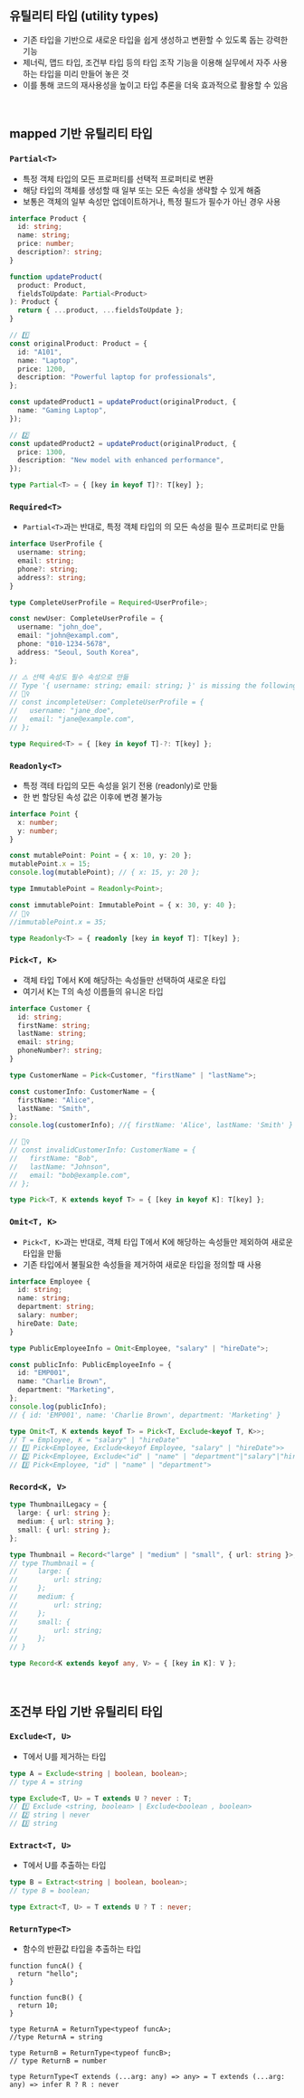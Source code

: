 ## 유틸리티 타입 (utility types)

- 기존 타입을 기반으로 새로운 타입을 쉽게 생성하고 변환할 수 있도록 돕는 강력한 기능
- 제너릭, 맵드 타입, 조건부 타입 등의 타입 조작 기능을 이용해 실무에서 자주 사용하는 타입을 미리 만들어 놓은 것
- 이를 통해 코드의 재사용성을 높이고 타입 추론을 더욱 효과적으로 활용할 수 있음

<br/>

## mapped 기반 유틸리티 타입

### `Partial<T>`

- 특정 객체 타입의 모든 프로퍼티를 선택적 프로퍼티로 변환
- 해당 타입의 객체를 생성할 때 일부 또는 모든 속성을 생략할 수 있게 해줌
- 보통은 객체의 일부 속성만 업데이트하거나, 특정 필드가 필수가 아닌 경우 사용

```ts
interface Product {
  id: string;
  name: string;
  price: number;
  description?: string;
}

function updateProduct(
  product: Product,
  fieldsToUpdate: Partial<Product>
): Product {
  return { ...product, ...fieldsToUpdate };
}

// 1️⃣
const originalProduct: Product = {
  id: "A101",
  name: "Laptop",
  price: 1200,
  description: "Powerful laptop for professionals",
};

const updatedProduct1 = updateProduct(originalProduct, {
  name: "Gaming Laptop",
});

// 2️⃣
const updatedProduct2 = updateProduct(originalProduct, {
  price: 1300,
  description: "New model with enhanced performance",
});
```

```ts
type Partial<T> = { [key in keyof T]?: T[key] };
```

### `Required<T>`

- `Partial<T>`과는 반대로, 특정 객체 타입의 의 모든 속성을 필수 프로퍼티로 만듦

```ts
interface UserProfile {
  username: string;
  email: string;
  phone?: string;
  address?: string;
}

type CompleteUserProfile = Required<UserProfile>;

const newUser: CompleteUserProfile = {
  username: "john_doe",
  email: "john@exampl.com",
  phone: "010-1234-5678",
  address: "Seoul, South Korea",
};

// ⚠️ 선택 속성도 필수 속성으로 만듦
// Type '{ username: string; email: string; }' is missing the following properties from type 'Required<UserProfile>': phone, address
// 🙅‍♀️
// const incompleteUser: CompleteUserProfile = {
//   username: "jane_doe",
//   email: "jane@example.com",
// };
```

```ts
type Required<T> = { [key in keyof T]-?: T[key] };
```

### `Readonly<T>`

- 특정 객테 타입의 모든 속성을 읽기 전용 (readonly)로 만듦
- 한 번 할당된 속성 값은 이후에 변경 불가능

```ts
interface Point {
  x: number;
  y: number;
}

const mutablePoint: Point = { x: 10, y: 20 };
mutablePoint.x = 15;
console.log(mutablePoint); // { x: 15, y: 20 };

type ImmutablePoint = Readonly<Point>;

const immutablePoint: ImmutablePoint = { x: 30, y: 40 };
// 🙅‍♀️
//immutablePoint.x = 35;
```

```ts
type Readonly<T> = { readonly [key in keyof T]: T[key] };
```

### `Pick<T, K>`

- 객체 타입 T에서 K에 해당하는 속성들만 선택하여 새로운 타입
- 여기서 K는 T의 속성 이름들의 유니온 타입

```ts
interface Customer {
  id: string;
  firstName: string;
  lastName: string;
  email: string;
  phoneNumber?: string;
}

type CustomerName = Pick<Customer, "firstName" | "lastName">;

const customerInfo: CustomerName = {
  firstName: "Alice",
  lastName: "Smith",
};
console.log(customerInfo); //{ firstName: 'Alice', lastName: 'Smith' }

// 🙅‍♀️
// const invalidCustomerInfo: CustomerName = {
//   firstName: "Bob",
//   lastName: "Johnson",
//   email: "bob@example.com",
// };
```

```ts
type Pick<T, K extends keyof T> = { [key in keyof K]: T[key] };
```

### `Omit<T, K>`

- `Pick<T, K>`과는 반대로, 객체 타입 T에서 K에 해당하는 속성들만 제외하여 새로운 타입을 만듦
- 기존 타입에서 불필요한 속성들을 제거하여 새로운 타입을 정의할 때 사용

```ts
interface Employee {
  id: string;
  name: string;
  department: string;
  salary: number;
  hireDate: Date;
}

type PublicEmployeeInfo = Omit<Employee, "salary" | "hireDate">;

const publicInfo: PublicEmployeeInfo = {
  id: "EMP001",
  name: "Charlie Brown",
  department: "Marketing",
};
console.log(publicInfo);
// { id: 'EMP001', name: 'Charlie Brown', department: 'Marketing' }
```

```ts
type Omit<T, K extends keyof T> = Pick<T, Exclude<keyof T, K>>;
// T = Employee, K = "salary" | "hireDate"
// 1️⃣ Pick<Employee, Exclude<keyof Employee, "salary" | "hireDate">>
// 2️⃣ Pick<Employee, Exclude<"id" | "name" | "department"|"salary"|"hireDate", "salary" | "hireDate">>
// 3️⃣ Pick<Employee, "id" | "name" | "department">
```

### `Record<K, V>`

```ts
type ThumbnailLegacy = {
  large: { url: string };
  medium: { url: string };
  small: { url: string };
};

type Thumbnail = Record<"large" | "medium" | "small", { url: string }>;
// type Thumbnail = {
//     large: {
//         url: string;
//     };
//     medium: {
//         url: string;
//     };
//     small: {
//         url: string;
//     };
// }
```

```ts
type Record<K extends keyof any, V> = { [key in K]: V };
```

<br/>

## 조건부 타입 기반 유틸리티 타입

### `Exclude<T, U>`

- T에서 U를 제거하는 타입

```ts
type A = Exclude<string | boolean, boolean>;
// type A = string
```

```ts
type Exclude<T, U> = T extends U ? never : T;
// 1️⃣ Exclude <string, boolean> | Exclude<boolean , boolean>
// 2️⃣ string | never
// 3️⃣ string
```

### `Extract<T, U>`

- T에서 U를 추출하는 타입

```ts
type B = Extract<string | boolean, boolean>;
// type B = boolean;
```

```ts
type Extract<T, U> = T extends U ? T : never;
```

### `ReturnType<T>`

- 함수의 반환값 타입을 추출하는 타입

```TS
function funcA() {
  return "hello";
}

function funcB() {
  return 10;
}

type ReturnA = ReturnType<typeof funcA>;
//type ReturnA = string

type ReturnB = ReturnType<typeof funcB>;
// type ReturnB = number
```

```TS
type ReturnType<T extends (...arg: any) => any> = T extends (...arg: any) => infer R ? R : never
```
